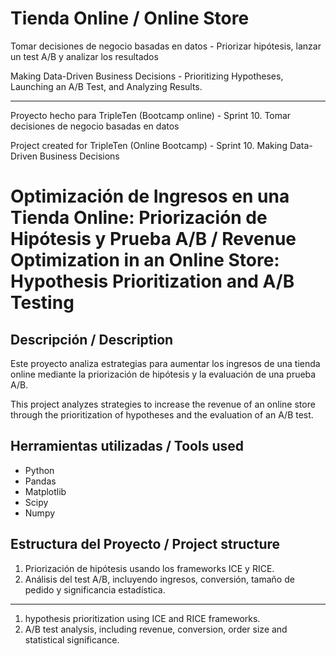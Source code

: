 # Tienda Online / Online Store
Tomar decisiones de negocio basadas en datos - Priorizar hipótesis, lanzar un test A/B y analizar los resultados 

Making Data-Driven Business Decisions - Prioritizing Hypotheses, Launching an A/B Test, and Analyzing Results.

---

Proyecto hecho para TripleTen (Bootcamp online) - Sprint 10. Tomar decisiones de negocio basadas en datos 

Project created for TripleTen (Online Bootcamp) - Sprint 10. Making Data-Driven Business Decisions

# Optimización de Ingresos en una Tienda Online: Priorización de Hipótesis y Prueba A/B / Revenue Optimization in an Online Store: Hypothesis Prioritization and A/B Testing

## Descripción / Description
Este proyecto analiza estrategias para aumentar los ingresos de una tienda online mediante la priorización de hipótesis y la evaluación de una prueba A/B.

This project analyzes strategies to increase the revenue of an online store through the prioritization of hypotheses and the evaluation of an A/B test.

## Herramientas utilizadas / Tools used
- Python
- Pandas
- Matplotlib
- Scipy
- Numpy

## Estructura del Proyecto / Project structure
1. Priorización de hipótesis usando los frameworks ICE y RICE.
2. Análisis del test A/B, incluyendo ingresos, conversión, tamaño de pedido y significancia estadística.

---
1. hypothesis prioritization using ICE and RICE frameworks.
2. A/B test analysis, including revenue, conversion, order size and statistical significance.
